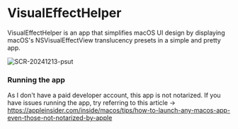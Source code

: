 # VisualEffectHelper
VisualEffectHelper is an app that simplifies macOS UI design by displaying macOS's NSVisualEffectView translucency presets in a simple and pretty app.

![SCR-20241213-psut](https://github.com/user-attachments/assets/e978e705-dbd5-484c-ad3e-b8c38cd0c093)

### Running the app
As I don't have a paid developer account, this app is not notarized.
If you have issues running the app, try referring to this article -> https://appleinsider.com/inside/macos/tips/how-to-launch-any-macos-app-even-those-not-notarized-by-apple

